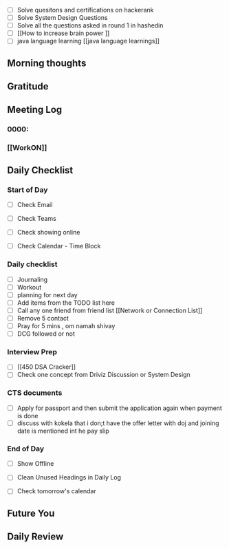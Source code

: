 - [ ] Solve quesitons and certifications on hackerank
- [ ] Solve System Design Questions
- [ ] Solve all the questions asked in round 1 in hashedin
- [ ] [[How to increase brain power ]]
- [ ] java language learning [[java language learnings]]
## Morning thoughts

## Gratitude

## Meeting Log

### 0000:
### [[WorkON]]

## Daily Checklist 

### Start of Day

- [ ] Check Email

- [ ] Check Teams

- [ ] Check showing online

- [ ] Check Calendar - Time Block


### Daily checklist

- [ ] Journaling
- [ ] Workout
- [ ] planning for next day
- [ ] Add items from the TODO list here
- [ ] Call any one friend from friend list [[Network or Connection List]]
- [ ] Remove 5 contact
- [ ] Pray for 5 mins , om namah shivay
- [ ] DCG followed or not 

### Interview Prep
- [ ] [[450 DSA Cracker]]
- [ ] Check one concept from Driviz Discussion or System Design 

### CTS documents

- [ ] Apply for passport and then submit the application again when payment is done
- [ ] discuss with kokela that i don;t have the offer letter with doj and joining date is mentioned int he pay slip

### End of Day

- [ ] Show Offline

- [ ] Clean Unused Headings in Daily Log

- [ ] Check tomorrow's calendar


## Future You
## Daily Review  


